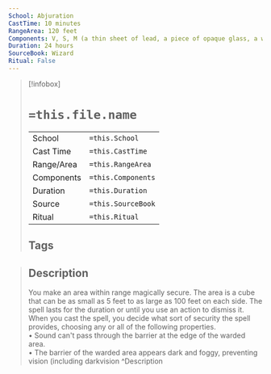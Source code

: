 ```yaml
---
School: Abjuration
CastTime: 10 minutes
RangeArea: 120 feet
Components: V, S, M (a thin sheet of lead, a piece of opaque glass, a wad of cotton or cloth, and powdered chrysolite)
Duration: 24 hours
SourceBook: Wizard
Ritual: False
---
```

> [!infobox]
>
> # `=this.file.name`
> |            |                    |
> | ---------- | ------------------ |
> | School     | `=this.School`     |
> | Cast Time  | `=this.CastTime`   |
> | Range/Area | `=this.RangeArea`  |
> | Components | `=this.Components` |
> | Duration   | `=this.Duration`   |
> | Source     | `=this.SourceBook` |
> | Ritual     | `=this.Ritual`     |
>## Tags
>

> ## Description
> You make an area within range magically secure. The area is a cube that can be as small as 5 feet to as large as 100 feet on each side. The spell lasts for the duration or until you use an action to dismiss it.<br> When you cast the spell, you decide what sort of security the spell provides, choosing any or all of the following properties.<br> • Sound can't pass through the barrier at the edge of the warded area.<br> • The barrier of the warded area appears dark and foggy, preventing vision (including darkvision
> ^Description